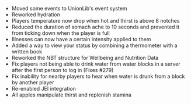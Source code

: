 - Moved some events to UnionLib's event system
- Reworked hydration
- Players temperature now drop when hot and thirst is above 8 notches
- Reduced the duration of somach ache to 10 seconds and prevented it from ticking down when the player is full
- Illnesses can now have a certain intensity applied to them
- Added a way to view your status by combining a thermometer with a written book
- Reworked the NBT structure for Wellbeing and Nutrition Data
- Fix players not being able to drink water from water blocks in a server after the first person to log in (Fixes #279)
- Fix inability for nearby players to hear when water is drunk from a block by another player
- Re-enabled JEI integration
- All apples manipulate thirst and replenish stamina